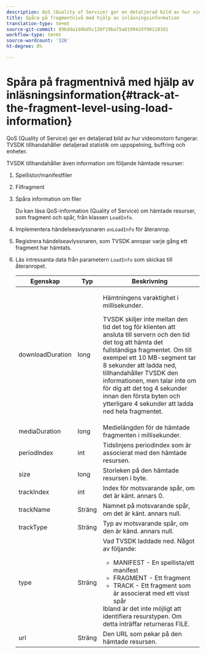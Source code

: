 ```yaml
---
description: QoS (Quality of Service) ger en detaljerad bild av hur videomotorn fungerar. TVSDK tillhandahåller detaljerad statistik om uppspelning, buffring och enheter.
title: Spåra på fragmentnivå med hjälp av inläsningsinformation
translation-type: tm+mt
source-git-commit: 89bdda1d4bd5c126f19ba75a819942df901183d1
workflow-type: tm+mt
source-wordcount: '326'
ht-degree: 0%

---
```



# Spåra på fragmentnivå med hjälp av inläsningsinformation{#track-at-the-fragment-level-using-load-information}

QoS (Quality of Service) ger en detaljerad bild av hur videomotorn fungerar. TVSDK tillhandahåller detaljerad statistik om uppspelning, buffring och enheter.

TVSDK tillhandahåller även information om följande hämtade resurser:

1. Spellistor/manifestfiler
1. Filfragment
1. Spåra information om filer

   Du kan läsa QoS-information (Quality of Service) om hämtade resurser, som fragment och spår, från klassen `LoadInfo`.

1. Implementera händelseavlyssnaren `onLoadInfo` för återanrop.
1. Registrera händelseavlyssnaren, som TVSDK anropar varje gång ett fragment har hämtats.
1. Läs intressanta data från parametern `LoadInfo` som skickas till återanropet.

   <table id="table_06BD536A23AB4A73B510998426BAE143"> 
    <thead> 
      <tr> 
      <th colname="col01" class="entry"> Egenskap </th> 
      <th colname="col1" class="entry"> Typ </th> 
      <th colname="col2" class="entry"> Beskrivning </th> 
      </tr> 
    </thead>
    <tbody> 
      <tr> 
      <td colname="col01"> <span class="codeph"> downloadDuration  </span> </td> 
      <td colname="col1"> <span class="codeph"> long  </span> </td> 
      <td colname="col2"> <p>Hämtningens varaktighet i millisekunder. </p> <p>TVSDK skiljer inte mellan den tid det tog för klienten att ansluta till servern och den tid det tog att hämta det fullständiga fragmentet. Om till exempel ett 10 MB-segment tar 8 sekunder att ladda ned, tillhandahåller TVSDK den informationen, men talar inte om för dig att det tog 4 sekunder innan den första byten och ytterligare 4 sekunder att ladda ned hela fragmentet. </p> </td> 
      </tr> 
      <tr> 
      <td colname="col01"> <span class="codeph"> mediaDuration  </span> </td> 
      <td colname="col1"> <span class="codeph"> long  </span> </td> 
      <td colname="col2"> Medielängden för de hämtade fragmenten i millisekunder. </td> 
      </tr> 
      <tr> 
      <td colname="col01"> <span class="codeph"> periodIndex  </span> </td> 
      <td colname="col1"> <span class="codeph"> int  </span> </td> 
      <td colname="col2"> Tidslinjens periodindex som är associerat med den hämtade resursen. </td> 
      </tr> 
      <tr> 
      <td colname="col01"> <span class="codeph"> size  </span> </td> 
      <td colname="col1"> <span class="codeph"> long  </span> </td> 
      <td colname="col2"> Storleken på den hämtade resursen i byte. </td> 
      </tr> 
      <tr> 
      <td colname="col01"> <span class="codeph"> trackIndex  </span> </td> 
      <td colname="col1"> <span class="codeph"> int  </span> </td> 
      <td colname="col2"> Index för motsvarande spår, om det är känt. annars 0. </td> 
      </tr> 
      <tr> 
      <td colname="col01"> <span class="codeph"> trackName  </span> </td> 
      <td colname="col1"> <span class="codeph"> Sträng  </span> </td> 
      <td colname="col2"> Namnet på motsvarande spår, om det är känt. annars null. </td> 
      </tr> 
      <tr> 
      <td colname="col01"> <span class="codeph"> trackType  </span> </td> 
      <td colname="col1"> <span class="codeph"> Sträng  </span> </td> 
      <td colname="col2"> Typ av motsvarande spår, om den är känd. annars null. </td> 
      </tr> 
      <tr> 
      <td colname="col01"> <span class="codeph"> type  </span> </td> 
      <td colname="col1"> <span class="codeph"> Sträng  </span> </td> 
      <td colname="col2"> Vad TVSDK laddade ned. Något av följande: 
      <ul id="ul_9C3BDEBD878544DA95C7FF81114F9B5C"> 
      <li id="li_A093552B492A44FD8B30785E465F6886">MANIFEST - En spellista/ett manifest </li> 
      <li id="li_DEF9AC71AA564F9BB4C5D4E834432EE5">FRAGMENT - Ett fragment </li> 
      <li id="li_57821F47B6F04CD38570BCE6447A01B8">TRACK - Ett fragment som är associerat med ett visst spår </li> 
      </ul> Ibland är det inte möjligt att identifiera resurstypen. Om detta inträffar returneras FILE. </td> 
      </tr> 
      <tr> 
      <td colname="col01"> <span class="codeph"> url  </span> </td> 
      <td colname="col1"> <span class="codeph"> Sträng  </span> </td> 
      <td colname="col2"> Den URL som pekar på den hämtade resursen. </td> 
      </tr> 
    </tbody> 
   </table>
